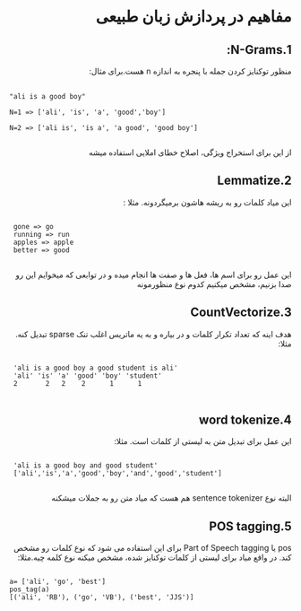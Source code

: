 <h1 dir='rtl'>
مفاهیم در پردازش زبان طبیعی
</h1>
<h2 dir='rtl'>
1.N-Grams:
</h2>
<p dir='rtl'>
منظور توکنایز کردن جمله با پنجره به اندازه n هست.برای مثال:
 </p>
 <pre> <code>
"ali is a good boy" <br>
N=1 => ['ali', 'is', 'a', 'good','boy'] <br>
N=2 => ['ali is', 'is a', 'a good', 'good boy']
    </code></pre>
 <p dir = 'rtl'>
 از این برای استخراج ویژگی، اصلاح خطای املایی استفاده میشه
</p>

<h2 dir='rtl'>
 2.Lemmatize
 </h2>
 <p dir='rtl'>
این میاد کلمات رو به ریشه هاشون برمیگردونه. مثلا :
 </p>
 <pre><code>
 gone => go
 running => run
 apples => apple
 better => good
 </code></pre>
 <p dir = 'rtl'>
 این عمل رو برای اسم ها، فعل ها و صفت ها انجام میده و در توابعی که میخوایم این رو صدا بزنیم، مشخص میکنیم کدوم نوع منظورمونه
 </p>

<h2 dir = 'rtl'> 
 3.CountVectorize
 </h2>
 <p dir = 'rtl'>
 هدف اینه که تعداد تکرار کلمات و در بیاره و به یه ماتریس اغلب تنک sparse تبدیل کنه. مثلا:
 </p>
 <pre><code>
 'ali is a good boy a good student is ali'
 'ali' 'is' 'a' 'good' 'boy' 'student'
 2       2   2    2      1      1
</code> </pre>
<h2 dir = 'rtl'>
 4.word tokenize
</h2>
<p dir = 'rtl'>
 این عمل برای تبدیل متن به لیستی از کلمات است. مثلا:
 </p>
 <pre><code>
 'ali is a good boy and good student'
 ['ali','is','a','good','boy','and','good','student']
 </code></pre>
 <p dir ='rtl'>
 البته نوع sentence tokenizer هم هست که میاد متن رو به جملات میشکنه
 </p>
<h2 dir='rtl'>
 5.POS tagging 
 </h2>
 <p dir = 'rtl'> 
    pos یا Part of Speech tagging برای این استفاده می شود که نوع کلمات رو مشخص کند. در واقع میاد برای لیستی از کلمات توکنایز شده، مشخص میکنه نوع کلمه چیه.مثلا:           
 </p>
 <pre><code>
a= ['ali', 'go', 'best']
pos_tag(a)       
[('ali', 'RB'), ('go', 'VB'), ('best', 'JJS')]                     
 </code></pre>
